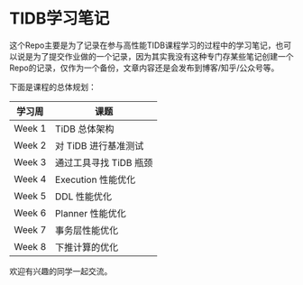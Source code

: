 # TIDB学习笔记

这个Repo主要是为了记录在参与高性能TIDB课程学习的过程中的学习笔记，也可以说是为了提交作业做的一个记录，因为其实我没有这种专门存某些笔记创建一个Repo的记录，仅作为一个备份，文章内容还是会发布到博客/知乎/公众号等。


下面是课程的总体规划：

|  学习周   | 课题  |
|  ----  | ----  |
| Week 1  | TiDB 总体架构 |
| Week 2  | 对 TiDB 进行基准测试 |
| Week 3  | 通过工具寻找 TiDB 瓶颈 |
| Week 4  | Execution 性能优化 |
| Week 5  | DDL 性能优化 |
| Week 6  | Planner 性能优化 |
| Week 7  | 事务层性能优化 |
| Week 8  | 下推计算的优化 |

欢迎有兴趣的同学一起交流。
